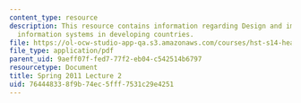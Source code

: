 ```yaml
---
content_type: resource
description: This resource contains information regarding Design and impact of health
  information systems in developing countries.
file: https://ol-ocw-studio-app-qa.s3.amazonaws.com/courses/hst-s14-health-information-systems-to-improve-quality-of-care-in-resource-poor-settings-spring-2012/764448338f9b74ec5fff7531c29e4251_MITHST_S14S12_lec02_1102.pdf
file_type: application/pdf
parent_uid: 9aeff07f-fed7-77f2-eb04-c542514b6797
resourcetype: Document
title: Spring 2011 Lecture 2
uid: 76444833-8f9b-74ec-5fff-7531c29e4251
---
```

